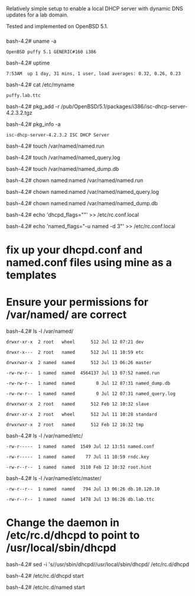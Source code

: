 Relatively simple setup to enable a local DHCP server with dynamic DNS updates for a lab domain.

Tested and implemented on OpenBSD 5.1.

###
bash-4.2# uname -a

    OpenBSD puffy 5.1 GENERIC#160 i386

bash-4.2# uptime

    7:53AM  up 1 day, 31 mins, 1 user, load averages: 0.32, 0.26, 0.23

bash-4.2# cat /etc/myname
    
    puffy.lab.ttc
    
bash-4.2# pkg_add -r <your repo here>/pub/OpenBSD/5.1/packages/i386/isc-dhcp-server-4.2.3.2.tgz

bash-4.2# pkg_info -a

    isc-dhcp-server-4.2.3.2 ISC DHCP Server
    
bash-4.2# touch /var/named/named.run

bash-4.2# touch /var/named/named_query.log

bash-4.2# touch /var/named/named_dump.db

bash-4.2# chown named:named /var/named/named.run

bash-4.2# chown named:named /var/named/named_query.log

bash-4.2# chown named:named /var/named/named_dump.db

bash-4.2# echo 'dhcpd_flags=""' >> /etc/rc.conf.local

bash-4.2# echo 'named_flags="-u named -d 3"' >> /etc/rc.conf.local

# fix up your dhcpd.conf and named.conf files using mine as a templates

# Ensure your permissions for /var/named/ are correct

bash-4.2# ls -l /var/named/

    drwxr-xr-x  2 root   wheel      512 Jul 12 07:21 dev

    drwxr-x---  2 root   named      512 Jul 11 10:59 etc

    drwxrwxr-x  2 named  named      512 Jul 13 06:26 master

    -rw-rw-r--  1 named  named  4564137 Jul 13 07:52 named.run

    -rw-rw-r--  1 named  named        0 Jul 12 07:31 named_dump.db

    -rw-rw-r--  1 named  named        0 Jul 12 07:31 named_query.log

    drwxrwxr-x  2 root   named      512 Feb 12 10:32 slave

    drwxr-xr-x  2 root   wheel      512 Jul 11 10:28 standard

    drwxrwxr-x  2 root   named      512 Feb 12 10:32 tmp

bash-4.2# ls -l /var/named/etc/

    -rw-r-----  1 named  named  1549 Jul 12 13:51 named.conf

    -rw-r-----  1 named  named    77 Jul 11 10:59 rndc.key

    -rw-r--r--  1 named  named  3110 Feb 12 10:32 root.hint

bash-4.2# ls -l /var/named/etc/master/

    -rw-r--r--  1 named  named   794 Jul 13 06:26 db.10.120.10

    -rw-r--r--  1 named  named  1478 Jul 13 06:26 db.lab.ttc
    
# Change the daemon in /etc/rc.d/dhcpd to point to /usr/local/sbin/dhcpd

bash-4.2# sed -i 's/\/usr\/sbin\/dhcpd/\/usr\/local\/sbin\/dhcpd/ /etc/rc.d/dhcpd

bash-4.2# /etc/rc.d/dhcpd start

bash-4.2# /etc/rc.d/named start
